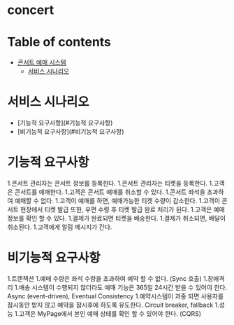 # concert

# Table of contents

- [콘서트 예매 시스템](#---)
  - [서비스 시나리오](#서비스-시나리오)

# 서비스 시나리오
- [기능적 요구사항](#기능적 요구사항)
- [비기능적 요구사항](#비기능적 요구사항)

# 기능적 요구사항
1.콘서트 관리자는 콘서트 정보를 등록한다.
1.콘서트 관리자는 티켓을 등록한다.
1.고객은 콘서트를 예매한다.
1.고객은 콘서트 예매를 취소할 수 있다.
1.콘서트 좌석을 초과하여 예매할 수 없다.
1.고객이 예매를 하면, 예매가능한 티켓 수량이 감소한다.
1.고객이 콘서트 현장에서 티켓 발급 또한, 우편 수령 후 티켓 발급 완료 처리가 된다.
1.고객은 예매정보를 확인 할 수 있다.
1.결제가 완료되면 티켓을 배송한다.
1.결제가 취소되면, 배달이 취소된다.
1.고객에게 알림 메시지가 간다.

# 비기능적 요구사항
1.트랜잭션
  1.예매 수량은 좌석 수량을 초과하여 예약 할 수 없다. (Sync 호출)
1.장애격리
  1.배송 시스템이 수행되지 않더라도 예매 기능은 365일 24시간 받을 수 있어야 한다. Async (event-driven), Eventual Consistency
  1.예약시스템이 과중 되면 사용자를 잠시동안 받지 않고 예약을 잠시후에 하도록 유도한다. Circuit breaker, fallback
1.성능
  1.고객은 MyPage에서 본인 예매 상태를 확인 할 수 있어야 한다. (CQRS)
